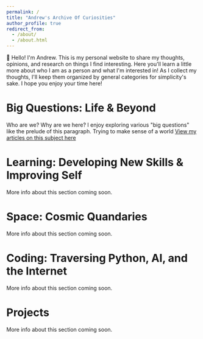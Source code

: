 ```yaml
---
permalink: /
title: "Andrew's Archive Of Curiosities"
author_profile: true
redirect_from: 
  - /about/
  - /about.html
---
```


👋 Hello! I'm Andrew. This is my personal website to share my thoughts, opinions, and research on things I find interesting. Here you'll learn a little more about who I am as a person and what I'm interested in! As I collect my thoughts, I'll keep them organized by general categories for simplicity's sake. I hope you enjoy your time here!

Big Questions: Life & Beyond
======
Who are we? Why are we here? I enjoy exploring various "big questions" like the prelude of this paragraph. Trying to make sense of a world 
[View my articles on this subject here](https://palombo.life/big-questions)

Learning: Developing New Skills & Improving Self
======
More info about this section coming soon.

Space: Cosmic Quandaries
======
More info about this section coming soon.

Coding: Traversing Python, AI, and the Internet
======
More info about this section coming soon.

Projects
======
More info about this section coming soon.

